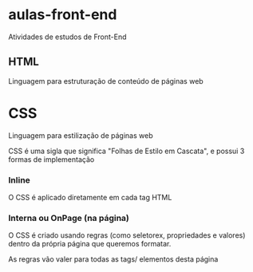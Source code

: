 # aulas-front-end
 Atividades de estudos de Front-End
## HTML

Linguagem para estruturação de conteúdo de páginas web

# CSS

Linguagem para estilização de páginas web

CSS é uma sigla que significa "Folhas de Estilo em Cascata", e possui 3 formas de implementação 

### Inline

O CSS é aplicado diretamente em cada tag HTML

### Interna ou OnPage (na página)

O CSS é criado usando regras (como seletorex, propriedades e valores) dentro da própria página que queremos formatar.

As regras vão valer para todas as tags/ elementos desta página